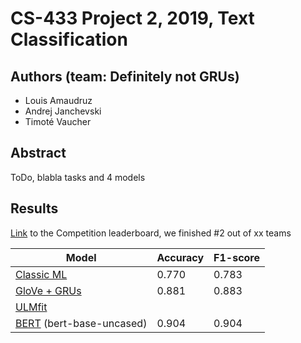 # CS-433 Project 2, 2019, Text Classification

## Authors (team: Definitely not GRUs)

- Louis Amaudruz
- Andrej Janchevski
- Timoté Vaucher

## Abstract

ToDo, blabla tasks and 4 models

## Results

[Link]( https://www.aicrowd.com/challenges/epfl-ml-text-classification-2019/leaderboards ) to the Competition leaderboard, we finished #2 out of xx teams

| Model                             | Accuracy | F1-score |
| --------------------------------- | -------- | -------- |
| [Classic ML](classic_ml/)         | 0.770    | 0.783    |
| [GloVe + GRUs](gru-dl/)           | 0.881    | 0.883    |
| [ULMfit](ulmfit/)                 |          |          |
| [BERT](bert/) (bert-base-uncased) | 0.904    | 0.904    |

